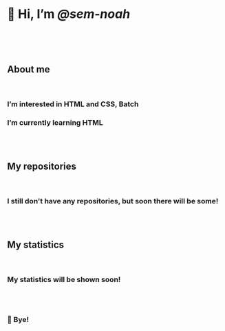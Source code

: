 <html>
  <head>
  </head>
  <body>
    <h1>👋 Hi, I’m <i>@sem-noah</i></h1>
    <br><br><br>
    <h2>About me</h2>
    <br>
    <h3>I’m interested in <fontcolor="red">HTML<fontcolor> and CSS, Batch</h3>
    <h3>I’m currently learning HTML</h3>
    <br><br>
    <h2>My repositories</h2>
    <br>
    <h3>I still don't have any repositories, but soon there will be some!</h3>
    <br><br>
    <h2>My statistics</h2>
    <br>
    <h3>My statistics will be shown soon!</h3>
    <br><br>
    <h3>👋 Bye!</h3>
  </body>
</html>
